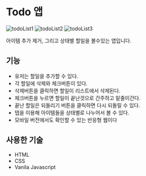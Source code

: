 # Todo 앱
![todoList1](https://github.com/kdy1993/todoList/assets/70253615/341644d7-3e0d-49d7-b32c-45f906d5ce2e)
![todoList2](https://github.com/kdy1993/todoList/assets/70253615/1f4c0551-4da1-4449-9559-7f5fb23962af)
![todoList3](https://github.com/kdy1993/todoList/assets/70253615/90da8712-ebaa-4caf-8bcb-5c0f5286b708)

아이템 추가 제거, 그리고 상태별 할일을 볼수있는 앱입니다. 

## 기능
* 유저는 할일을 추가할 수 있다.
* 각 할일에 삭제와 체크버튼이 있다.
* 삭제버튼을 클릭하면 할일이 리스트에서 삭제된다.
* 체크버튼을 누르면 할일이 끝난것으로 간주하고 밑줄이간다.
* 끝난 할일은 되돌리기 버튼을 클릭하면 다시 되돌릴 수 있다.
* 탭을 이용해 아이템들을 상태별로 나누어서 볼 수 있다.
* 모바일 버전에서도 확인할 수 있는 반응형 웹이다 

## 사용한 기술
* HTML
* CSS
* Vanila Javascript
